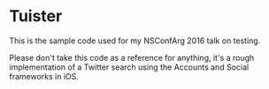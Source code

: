 Tuister
=======

This is the sample code used for my NSConfArg 2016 talk on testing.

Please don't take this code as a reference for anything, it's a rough implementation of a Twitter search using the Accounts and Social frameworks in iOS.
